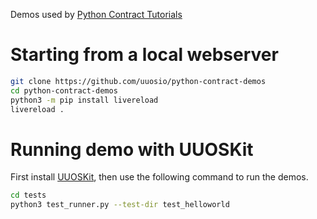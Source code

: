 Demos used by [Python Contract Tutorials](https://uuos.io/static/tutorials.html)


# Starting from a local webserver

```bash
git clone https://github.com/uuosio/python-contract-demos
cd python-contract-demos
python3 -m pip install livereload
livereload .
```

# Running demo with UUOSKit

First install [UUOSKit](https://github.com/uuosio/uuoskit), then use the following command to run the demos.

```bash
cd tests
python3 test_runner.py --test-dir test_helloworld
```
